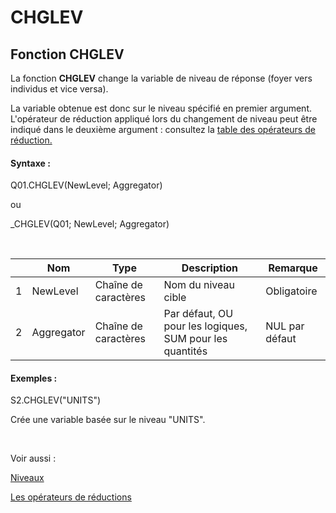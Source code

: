 # CHGLEV

## Fonction CHGLEV

La fonction **CHGLEV** change la variable de niveau de réponse (foyer vers individus et vice versa).&nbsp;

La variable obtenue est donc sur le niveau spécifié en premier argument. L'opérateur de réduction appliqué lors du changement de niveau peut être indiqué dans le deuxième argument : consultez la [table des opérateurs de réduction.](<Reductions1.md>)

#### Syntaxe :&nbsp;

Q01.CHGLEV(NewLevel; Aggregator)

ou

\_CHGLEV(Q01; NewLevel; Aggregator)

&nbsp;

| &nbsp; | **Nom** |**Type**|**Description**|**Remarque** |
| --- | --- | --- | --- | --- |
| &#49; | NewLevel | Chaîne de caractères | Nom du niveau cible | Obligatoire |
| &#50; | Aggregator | Chaîne de caractères | Par défaut, OU pour les logiques, SUM pour les quantités | NUL par défaut |


#### Exemples :

S2.CHGLEV("UNITS")

Crée une variable basée sur le niveau "UNITS".

&nbsp;

Voir aussi :&nbsp;

[Niveaux](<Niveaux1.md>)

[Les opérateurs de réductions](<Reductions1.md>)